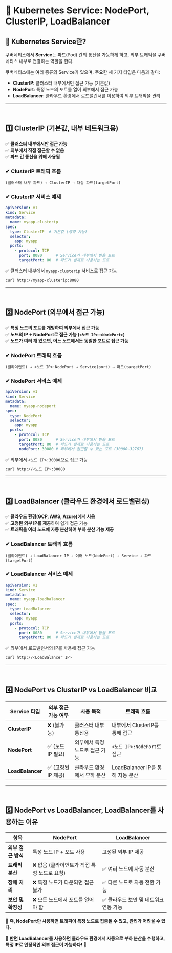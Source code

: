 # 🚀 Kubernetes Service: NodePort, ClusterIP, LoadBalancer

## **📌 Kubernetes Service란?**
쿠버네티스에서 **Service**는 파드(Pod) 간의 통신을 가능하게 하고, 외부 트래픽을 쿠버네티스 내부로 연결하는 역할을 한다. 

쿠버네티스에는 여러 종류의 Service가 있으며, 주요한 세 가지 타입은 다음과 같다:
- **ClusterIP**: 클러스터 내부에서만 접근 가능 (기본값)
- **NodePort**: 특정 노드의 포트를 열어 외부에서 접근 가능
- **LoadBalancer**: 클라우드 환경에서 로드밸런서를 이용하여 외부 트래픽을 관리

---
<br>

## **1️⃣ ClusterIP (기본값, 내부 네트워크용)**
✅ **클러스터 내부에서만 접근 가능**  
✅ **외부에서 직접 접근할 수 없음**  
✅ **파드 간 통신을 위해 사용됨**  

### **✔ ClusterIP 트래픽 흐름**
```
(클러스터 내부 파드) → ClusterIP → 대상 파드(targetPort)
```

### **✔ ClusterIP 서비스 예제**
```yaml
apiVersion: v1
kind: Service
metadata:
  name: myapp-clusterip
spec:
  type: ClusterIP  # 기본값 (생략 가능)
  selector:
    app: myapp
  ports:
    - protocol: TCP
      port: 8080      # Service가 내부에서 받을 포트
      targetPort: 80  # 파드가 실제로 사용하는 포트
```
✅ 클러스터 내부에서 `myapp-clusterip` 서비스로 접근 가능
```sh
curl http://myapp-clusterip:8080
```

---
<br>

## **2️⃣ NodePort (외부에서 접근 가능)**
✅ **특정 노드의 포트를 개방하여 외부에서 접근 가능**  
✅ **노드의 IP + NodePort로 접근 가능 (`<노드 IP>:<NodePort>`)**  
✅ **노드가 여러 개 있으면, 어느 노드에서든 동일한 포트로 접근 가능**  

### **✔ NodePort 트래픽 흐름**
```
(클라이언트) → <노드 IP>:NodePort → Service(port) → 파드(targetPort)
```

### **✔ NodePort 서비스 예제**
```yaml
apiVersion: v1
kind: Service
metadata:
  name: myapp-nodeport
spec:
  type: NodePort
  selector:
    app: myapp
  ports:
    - protocol: TCP
      port: 8080      # Service가 내부에서 받을 포트
      targetPort: 80  # 파드가 실제로 사용하는 포트
      nodePort: 30080 # 외부에서 접근할 수 있는 포트 (30000~32767)
```
✅ 외부에서 `<노드 IP>:30080`으로 접근 가능
```sh
curl http://<노드 IP>:30080
```

---
<br>

## **3️⃣ LoadBalancer (클라우드 환경에서 로드밸런싱)**
✅ **클라우드 환경(GCP, AWS, Azure)에서 사용**  
✅ **고정된 외부 IP를 제공**하여 쉽게 접근 가능  
✅ **트래픽을 여러 노드에 자동 분산하여 부하 분산 기능 제공**  

### **✔ LoadBalancer 트래픽 흐름**
```
(클라이언트) → LoadBalancer IP → 여러 노드(NodePort) → Service → 파드(targetPort)
```

### **✔ LoadBalancer 서비스 예제**
```yaml
apiVersion: v1
kind: Service
metadata:
  name: myapp-loadbalancer
spec:
  type: LoadBalancer
  selector:
    app: myapp
  ports:
    - protocol: TCP
      port: 8080      # Service가 내부에서 받을 포트
      targetPort: 80  # 파드가 실제로 사용하는 포트
```
✅ 외부에서 로드밸런서의 IP를 사용해 접근 가능
```sh
curl http://<LoadBalancer IP>
```

---
<br>

## **4️⃣ NodePort vs ClusterIP vs LoadBalancer 비교**
| Service 타입 | 외부 접근 가능 여부 | 사용 목적 | 트래픽 흐름 |
|--------------|------------------|------------|--------------|
| **ClusterIP** | ❌ (불가능) | 클러스터 내부 통신용 | 내부에서 ClusterIP를 통해 접근 |
| **NodePort** | ✅ (노드 IP 필요) | 외부에서 특정 노드로 접근 가능 | `<노드 IP>:NodePort`로 접근 |
| **LoadBalancer** | ✅ (고정된 IP 제공) | 클라우드 환경에서 부하 분산 | LoadBalancer IP를 통해 자동 분산 |

---
<br>

## **5️⃣ NodePort vs LoadBalancer, LoadBalancer를 사용하는 이유**

| 항목 | NodePort | LoadBalancer |
|------|---------|--------------|
| **외부 접근 방식** | 특정 노드 IP + 포트 사용 | 고정된 외부 IP 제공 |
| **트래픽 분산** | ❌ 없음 (클라이언트가 직접 특정 노드로 요청) | ✅ 여러 노드에 자동 분산 |
| **장애 처리** | ❌ 특정 노드가 다운되면 접근 불가 | ✅ 다른 노드로 자동 전환 가능 |
| **보안 및 확장성** | ❌ 모든 노드에서 포트를 열어야 함 | ✅ 클라우드 보안 및 네트워크 연동 가능 |

📌 **즉, NodePort만 사용하면 트래픽이 특정 노드로 집중될 수 있고, 관리가 어려울 수 있다.**

📌 **반면 LoadBalancer를 사용하면 클라우드 환경에서 자동으로 부하 분산을 수행하고, 특정 IP로 안정적인 외부 접근이 가능하다!** 🚀


